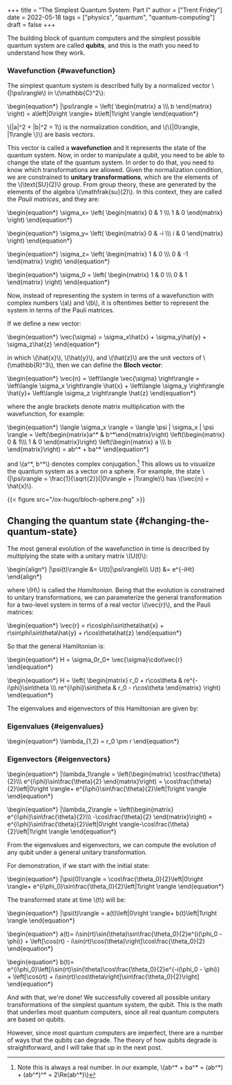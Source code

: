 +++
title = "The Simplest Quantum System: Part I"
author = ["Trent Fridey"]
date = 2022-05-18
tags = ["physics", "quantum", "quantum-computing"]
draft = false
+++

The building block of quantum computers and the simplest possible quantum system are called ****qubits****, and this is the math you need to understand how they work.


### Wavefunction {#wavefunction}

The simplest quantum system is described fully by a normalized vector \\(|\psi\rangle\\) in \\(\mathbb{C}^2\\):

\begin{equation\*}
|\psi\rangle = \left(
    \begin{matrix}
    a \\\\\\
    b
    \end{matrix}
\right)
 = a\left|0\right \rangle+ b\left|1\right \rangle
\end{equation\*}

\\(|a|^2 + |b|^2 = 1\\) is the normalization condition, and \\(\\{|0\rangle, |1\rangle \\}\\) are basis vectors.

This vector is called a **wavefunction** and it represents the state of the quantum system. Now, in order to manipulate a qubit, you need to be able to change the state of the quantum system. In order to do that, you need to know which transformations are allowed.
Given the normalization condition, we are constrained to **unitary transformations**, which are the elements of the \\(\text{SU}(2)\\) group.
From group theory, these are generated by the elements of the algebra \\(\mathfrak{su}(2)\\).
In this context, they are called the _Pauli matrices_, and they are:

\begin{equation\*}
\sigma\_x= \left(
    \begin{matrix}
        0 & 1 \\\\\\
        1 & 0
    \end{matrix}
\right)
\end{equation\*}

\begin{equation\*}
\sigma\_y= \left(
    \begin{matrix}
        0 & -i \\\\\\
        i & 0
    \end{matrix}
\right)
\end{equation\*}

\begin{equation\*}
\sigma\_z= \left(
    \begin{matrix}
        1 & 0 \\\\\\
        0 & -1
    \end{matrix}
\right)
\end{equation\*}

\begin{equation\*}
\sigma\_0 = \left(
    \begin{matrix}
        1 & 0 \\\\\\
        0 & 1
    \end{matrix}
\right)
\end{equation\*}

Now, instead of representing the system in terms of a wavefunction with complex numbers \\(a\\) and \\(b\\), it is oftentimes better to represent the system in terms of the Pauli matrices.

If we define a new vector:

\begin{equation\*}
\vec{\sigma} = \sigma\_x\hat{x} + \sigma\_y\hat{y} + \sigma\_z\hat{z}
\end{equation\*}

in which \\(\hat{x}\\), \\(\hat{y}\\), and \\(\hat{z}\\) are the unit vectors of \\(\mathbb{R}^3\\), then we can define the **Bloch vector**:

\begin{equation\*}
\vec{n} = \left\langle \vec{\sigma} \right\rangle = \left\langle \sigma\_x \right\rangle \hat{x} + \left\langle \sigma\_y \right\rangle \hat{y}+ \left\langle \sigma\_z \right\rangle \hat{z}
\end{equation\*}

where the angle brackets denote matrix multiplication with the wavefunction, for example:

\begin{equation\*}
\langle \sigma\_x \rangle = \langle \psi | \sigma\_x | \psi \rangle
 = \left(\begin{matrix}a^\* & b^\*\end{matrix}\right)
\left(\begin{matrix}
0 & 1\\\\\\
 1 & 0
\end{matrix}\right)
\left(\begin{matrix}
a
\\\\\\
b
\end{matrix}\right)
= ab^\* + ba^\*
\end{equation\*}

and \\(a^\*, b^\*\\) denotes complex conjugation.[^fn:1] This allows us to visualize the quantum system as a vector on a sphere.
For example, the state \\(|\psi\rangle = \frac{1}{\sqrt{2}}(|0\rangle + |1\rangle)\\) has \\(\vec{n} = \hat{x}\\).

{{< figure src="/ox-hugo/bloch-sphere.png" >}}


## Changing the quantum state {#changing-the-quantum-state}

The most general evolution of the wavefunction in time is described by multiplying the state with a unitary matrix \\(U(t)\\):

\begin{align\*}
|\psi(t)\rangle &= U(t)|\psi\rangle\\\\\\
U(t) &= e^{-iHt}
\end{align\*}

where \\(H\\) is called the _Hamiltonian_. Being that the evolution is constrained to unitary transformations, we can parameterize the
general transformation for a two-level system in terms of a real vector \\(\vec{r}\\), and the Pauli matrices:

\begin{equation\*}
\vec{r} = r\cos\phi\sin\theta\hat{x} + r\sin\phi\sin\theta\hat{y} + r\cos\theta\hat{z}
\end{equation\*}

So that the general Hamiltonian is:

\begin{equation\*}
H = \sigma\_0r\_0+ \vec{\sigma}\cdot\vec{r}
\end{equation\*}

\begin{equation\*}
H = \left(
    \begin{matrix}
        r\_0 + r\cos\theta & re^{-i\phi}\sin\theta \\\\\\
        re^{i\phi}\sin\theta & r\_0 - r\cos\theta
    \end{matrix}
\right)
\end{equation\*}

The eigenvalues and eigenvectors of this Hamiltonian are given by:


### Eigenvalues {#eigenvalues}

\begin{equation\*}
\lambda\_{1,2} = r\_0 \pm r
\end{equation\*}


### Eigenvectors {#eigenvectors}

\begin{equation\*}
|\lambda\_1\rangle =
\left(\begin{matrix}
    \cos\frac{\theta}{2}\\\\\\
    e^{i\phi}\sin\frac{\theta}{2}
\end{matrix}\right)
= \cos\frac{\theta}{2}\left|0\right \rangle+ e^{i\phi}\sin\frac{\theta}{2}\left|1\right \rangle
\end{equation\*}

\begin{equation\*}
|\lambda\_2\rangle =
\left(\begin{matrix}
    e^{i\phi}\sin\frac{\theta}{2}\\\\\\
    -\cos\frac{\theta}{2}
\end{matrix}\right)
= e^{i\phi}\sin\frac{\theta}{2}\left|0\right \rangle-\cos\frac{\theta}{2}\left|1\right \rangle
\end{equation\*}

From the eigenvalues and eigenvectors, we can compute the evolution of any qubit under a general unitary transformation.

For demonstration, if we start with the initial state:

\begin{equation\*}
|\psi(0)\rangle  = \cos\frac{\theta\_0}{2}\left|0\right \rangle+ e^{i\phi\_0}\sin\frac{\theta\_0}{2}\left|1\right \rangle
\end{equation\*}

The transformed state at time \\(t\\) will be:

\begin{equation\*}
|\psi(t)\rangle = a(t)\left|0\right \rangle+ b(t)\left|1\right \rangle
\end{equation\*}

\begin{equation\*}
a(t)=
i\sin(rt)\sin(\theta)\sin\frac{\theta\_0}{2}e^{i(\phi\_0 - \phi)} +
 \left[\cos(rt) - i\sin(rt)\cos(\theta)\right]\cos\frac{\theta\_0}{2}
\end{equation\*}

\begin{equation\*}
b(t)=
e^{i\phi\_0}\left[i\sin(rt)\sin(\theta)\cos\frac{\theta\_0}{2}e^{-i(\phi\_0 - \phi)} + \left[\cos(rt) + i\sin(rt)\cos\theta\right]\sin\frac{\theta\_0}{2}\right]
\end{equation\*}

And with that, we're done! We successfully covered all possible unitary transformations of the simplest quantum system, the qubit.
This is the math that underlies most quantum computers, since all real quantum computers are based on qubits.

However, since most quantum computers are imperfect, there are a number of ways that the qubits can degrade.
The theory of how qubits degrade is straightforward, and I will take that up in the next post.

[^fn:1]: Note this is always a real number. In our example, \\(ab^\* + ba^\* = (ab^\*) + (ab^\*)^\* = 2\Re(ab^\*)\\)
